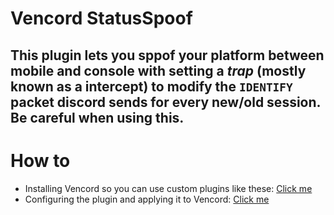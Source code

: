 # Vencord StatusSpoof

## This plugin lets you sppof your platform between mobile and console with setting a *trap* (mostly known as a intercept) to modify the `IDENTIFY` packet discord sends for every new/old session. Be careful when using this.

# How to

- Installing Vencord so you can use custom plugins like these: [Click me](https://github.com/Vendicated/Vencord/blob/main/docs/1_INSTALLING.md)
- Configuring the plugin and applying it to Vencord: [Click me](https://github.com/Vendicated/Vencord/blob/main/docs/2_PLUGINS.md)
